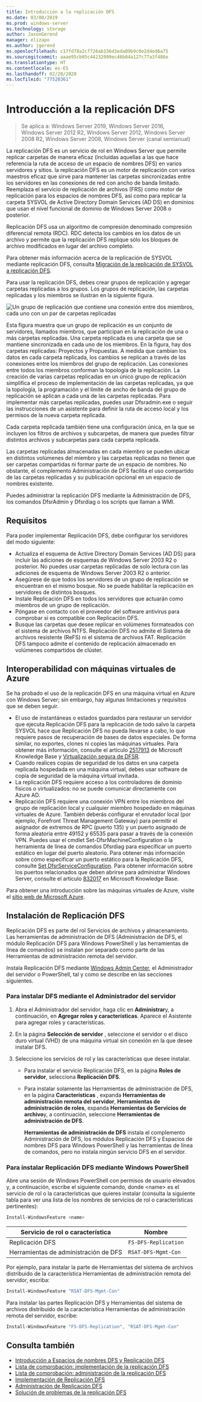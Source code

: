 ```yaml
---
title: Introducción a la replicación DFS
ms.date: 03/08/2019
ms.prod: windows-server
ms.technology: storage
author: JasonGerend
manager: elizapo
ms.author: jgerend
ms.openlocfilehash: c17fd78a2cf726ab156d3eda09b9c0e2d4ed6a75
ms.sourcegitcommit: aaae95cb05c44232099ec46b04a127c77a3f486e
ms.translationtype: HT
ms.contentlocale: es-ES
ms.lasthandoff: 02/20/2020
ms.locfileid: "77520361"
---
```

# <a name="dfs-replication-overview"></a>Introducción a la replicación DFS

> Se aplica a: Windows Server 2019, Windows Server 2016, Windows Server 2012 R2, Windows Server 2012, Windows Server 2008 R2, Windows Server 2008, Windows Server (canal semianual)

La replicación DFS es un servicio de rol en Windows Server que permite replicar carpetas de manera eficaz (incluidas aquellas a las que hace referencia la ruta de acceso de un espacio de nombres DFS) en varios servidores y sitios. la replicación DFS es un motor de replicación con varios maestros eficaz que sirve para mantener las carpetas sincronizadas entre los servidores en las conexiones de red con ancho de banda limitado. Reemplaza el servicio de replicación de archivos (FRS) como motor de replicación para los espacios de nombres DFS, así como para replicar la carpeta SYSVOL de Active Directory Domain Services (AD DS) en dominios que usan el nivel funcional de dominio de Windows Server 2008 o posterior.

Replicación DFS usa un algoritmo de compresión denominado compresión diferencial remota (RDC). RDC detecta los cambios en los datos de un archivo y permite que la replicación DFS replique sólo los bloques de archivo modificados en lugar del archivo completo.

Para obtener más información acerca de la replicación de SYSVOL mediante replicación DFS, consulta [Migración de la replicación de SYSVOL a replicación DFS](migrate-sysvol-to-dfsr.md).

Para usar la replicación DFS, debes crear grupos de replicación y agregar carpetas replicadas a los grupos. Los grupos de replicación, las carpetas replicadas y los miembros se ilustran en la siguiente figura.

![Un grupo de replicación que contiene una conexión entre dos miembros, cada uno con un par de carpetas replicadas](media/dfsr-overview.gif)

Esta figura muestra que un grupo de replicación es un conjunto de servidores, llamados miembros, que participan en la replicación de una o más carpetas replicadas. Una carpeta replicada es una carpeta que se mantiene sincronizada en cada uno de los miembros. En la figura, hay dos carpetas replicadas: Proyectos y Propuestas. A medida que cambian los datos en cada carpeta replicada, los cambios se replican a través de las conexiones entre los miembros del grupo de replicación. Las conexiones entre todos los miembros conforman la topología de la replicación.
La creación de varias carpetas replicadas en un único grupo de replicación simplifica el proceso de implementación de las carpetas replicadas, ya que la topología, la programación y el límite de ancho de banda del grupo de replicación se aplican a cada una de las carpetas replicadas. Para implementar más carpetas replicadas, puedes usar Dfsradmin.exe o seguir las instrucciones de un asistente para definir la ruta de acceso local y los permisos de la nueva carpeta replicada.

Cada carpeta replicada también tiene una configuración única, en la que se incluyen los filtros de archivos y subcarpetas, de manera que puedes filtrar distintos archivos y subcarpetas para cada carpeta replicada.

Las carpetas replicadas almacenadas en cada miembro se pueden ubicar en distintos volúmenes del miembro y las carpetas replicadas no tienen que ser carpetas compartidas ni formar parte de un espacio de nombres. No obstante, el complemento Administración de DFS facilita el uso compartido de las carpetas replicadas y su publicación opcional en un espacio de nombres existente.

Puedes administrar la replicación DFS mediante la Administración de DFS, los comandos DfsrAdmin y Dfsrdiag o los scripts que llaman a WMI.

## <a name="requirements"></a>Requisitos

Para poder implementar Replicación DFS, debe configurar los servidores del modo siguiente:

- Actualiza el esquema de Active Directory Domain Services (AD DS) para incluir las adiciones de esquemas de Windows Server 2003 R2 o posterior. No puedes usar carpetas replicadas de solo lectura con las adiciones de esquema de Windows Server 2003 R2 o anterior.
- Asegúrese de que todos los servidores de un grupo de replicación se encuentran en el mismo bosque. No se puede habilitar la replicación en servidores de distintos bosques.
- Instale Replicación DFS en todos los servidores que actuarán como miembros de un grupo de replicación.
- Póngase en contacto con el proveedor del software antivirus para comprobar si es compatible con Replicación DFS.
- Busque las carpetas que desee replicar en volúmenes formateados con el sistema de archivos NTFS. Replicación DFS no admite el Sistema de archivos resistente (ReFS) ni el sistema de archivos FAT. Replicación DFS tampoco admite el contenido de replicación almacenado en volúmenes compartidos de clúster.

## <a name="interoperability-with-azure-virtual-machines"></a>Interoperabilidad con máquinas virtuales de Azure

Se ha probado el uso de la replicación DFS en una máquina virtual en Azure con Windows Server; sin embargo, hay algunas limitaciones y requisitos que se deben seguir.

- El uso de instantáneas o estados guardados para restaurar un servidor que ejecuta Replicación DFS para la replicación de todo salvo la carpeta SYSVOL hace que Replicación DFS no pueda llevarse a cabo, lo que requiere pasos de recuperación de bases de datos especiales. De forma similar, no exportes, clones ni copies las máquinas virtuales. Para obtener más información, consulte el artículo [2517913](https://support.microsoft.com/kb/2517913) de Microsoft Knowledge Base y [Virtualización segura de DFSR](https://blogs.technet.microsoft.com/filecab/2013/04/05/safely-virtualizing-dfsr/).
- Cuando realices copias de seguridad de los datos en una carpeta replicada hospedada en una máquina virtual, debes usar software de copia de seguridad de la máquina virtual invitada.
- La replicación DFS requiere acceso a los controladores de dominio físicos o virtualizados: no se puede comunicar directamente con Azure AD.
- Replicación DFS requiere una conexión VPN entre los miembros del grupo de replicación local y cualquier miembro hospedado en máquinas virtuales de Azure. También deberás configurar el enrutador local (por ejemplo, Forefront Threat Management Gateway) para permitir el asignador de extremos de RPC (puerto 135) y un puerto asignado de forma aleatoria entre 49152 y 65535 para pasar a través de la conexión VPN. Puedes usar el cmdlet Set-DfsrMachineConfiguration o la herramienta de línea de comandos Dfsrdiag para especificar un puerto estático en lugar del puerto aleatorio. Para obtener más información sobre cómo especificar un puerto estático para la Replicación DFS, consulte [Set DfsrServiceConfiguration](https://docs.microsoft.com/powershell/module/dfsr/set-dfsrserviceconfiguration). Para obtener información sobre los puertos relacionados que deben abrirse para administrar Windows Server, consulte el artículo [832017](https://support.microsoft.com/kb/832017) en Microsoft Knowledge Base.

Para obtener una introducción sobre las máquinas virtuales de Azure, visite el [sitio web de Microsoft Azure](https://docs.microsoft.com/azure/virtual-machines/).

## <a name="installing-dfs-replication"></a>Instalación de Replicación DFS

Replicación DFS es parte del rol Servicios de archivos y almacenamiento. Las herramientas de administración de DFS (Administración de DFS, el módulo Replicación DFS para Windows PowerShell y las herramientas de línea de comandos) se instalan por separado como parte de las Herramientas de administración remota del servidor.

Instala Replicación DFS mediante [Windows Admin Center](../../manage/windows-admin-center/understand/windows-admin-center.md), el Administrador del servidor o PowerShell, tal y como se describe en las secciones siguientes.

### <a name="to-install-dfs-by-using-server-manager"></a>Para instalar DFS mediante el Administrador del servidor

1. Abra el Administrador del servidor, haga clic en **Administrar**y, a continuación, en **Agregar roles y características**. Aparece el Asistente para agregar roles y características.

2. En la página **Selección de servidor** , seleccione el servidor o el disco duro virtual (VHD) de una máquina virtual sin conexión en la que desee instalar DFS.

3. Seleccione los servicios de rol y las características que desee instalar.

    - Para instalar el servicio Replicación DFS, en la página **Roles de servidor**, selecciona **Replicación DFS**.

    - Para instalar solamente las Herramientas de administración de DFS, en la página **Características** , expanda **Herramientas de administración remota del servidor**, **Herramientas de administración de roles**, expanda **Herramientas de Servicios de archivo**y, a continuación, seleccione **Herramientas de administración de DFS**.

         **Herramientas de administración de DFS** instala el complemento Administración de DFS, los módulos Replicación DFS y Espacios de nombres DFS para Windows PowerShell y las herramientas de línea de comandos, pero no instala ningún servicio DFS en el servidor.

### <a name="to-install-dfs-replication-by-using-windows-powershell"></a>Para instalar Replicación DFS mediante Windows PowerShell

Abre una sesión de Windows PowerShell con permisos de usuario elevados y, a continuación, escribe el siguiente comando, donde <name\> es el servicio de rol o la características que quieres instalar (consulta la siguiente tabla para ver una lista de los nombres de servicios de rol o características pertinentes):

```PowerShell
Install-WindowsFeature <name>
```

|Servicio de rol o característica|Nombre|
|---|---|
|Replicación DFS|`FS-DFS-Replication`|
|Herramientas de administración de DFS|`RSAT-DFS-Mgmt-Con`|

Por ejemplo, para instalar la parte de Herramientas del sistema de archivos distribuido de la característica Herramientas de administración remota del servidor, escriba:

```PowerShell
Install-WindowsFeature "RSAT-DFS-Mgmt-Con"
```

Para instalar las partes Replicación DFS y Herramientas del sistema de archivos distribuido de la característica Herramientas de administración remota del servidor, escribe:

```PowerShell
Install-WindowsFeature "FS-DFS-Replication", "RSAT-DFS-Mgmt-Con"
```

## <a name="see-also"></a>Consulta también

- [Introducción a Espacios de nombres DFS y Replicación DFS](https://docs.microsoft.com/previous-versions/windows/it-pro/windows-server-2012-R2-and-2012/jj127250(v%3dws.11))
- [Lista de comprobación: implementación de la replicación DFS](https://docs.microsoft.com/previous-versions/windows/it-pro/windows-server-2008-R2-and-2008/cc772201(v%3dws.11))
- [Lista de comprobación: administración de la replicación DFS](https://docs.microsoft.com/previous-versions/windows/it-pro/windows-server-2008-R2-and-2008/cc755035(v%3dws.11))
- [Implementación de Replicación DFS](https://docs.microsoft.com/previous-versions/windows/it-pro/windows-server-2008-R2-and-2008/cc770925(v%3dws.11))
- [Administración de Replicación DFS](https://docs.microsoft.com/previous-versions/windows/it-pro/windows-server-2008-R2-and-2008/cc770925(v%3dws.11))
- [Solución de problemas de la replicación DFS](https://docs.microsoft.com/previous-versions/windows/it-pro/windows-server-2008-R2-and-2008/cc732802(v%3dws.11))
